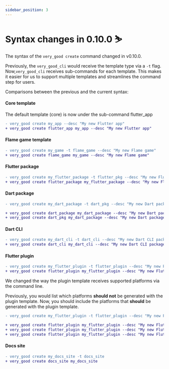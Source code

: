 ```yaml
---
sidebar_position: 3
---
```


# Syntax changes in 0.10.0 ⛷️

The syntax of the `very_good create` command changed in v0.10.0.

Previously, the `very_good_cli` would receive the template type via a `-t` flag. Now,`very_good_cli` receives sub-commands for each template. This makes it easier for us to support multiple templates and streamlines the command step for users.

Comparisons between the previous and the current syntax:

#### Core template

The default template (core) is now under the sub-command flutter_app

```diff
- very_good create my_app --desc "My new Flutter app"
+ very_good create flutter_app my_app --desc "My new Flutter app"
```

#### Flame game template

```diff
- very_good create my_game -t flame_game --desc "My new Flame game"
+ very_good create flame_game my_game --desc "My new Flame game"
```

#### Flutter package

```diff
- very_good create my_flutter_package -t flutter_pkg --desc "My new Flutter package"
+ very_good create flutter_package my_flutter_package --desc "My new Flutter package"
```

#### Dart package

```diff
- very_good create my_dart_package -t dart_pkg --desc "My new Dart package"

+ very_good create dart_package my_dart_package --desc "My new Dart package"
+ very_good create dart_pkg my_dart_package --desc "My new Dart package"
```

#### Dart CLI

```diff
- very_good create my_dart_cli -t dart_cli --desc "My new Dart CLI package"
+ very_good create dart_cli my_dart_cli --desc "My new Dart CLI package"
```

#### Flutter plugin

```diff
- very_good create my_flutter_plugin -t flutter_plugin --desc "My new Flutter plugin"
+ very_good create flutter_plugin my_flutter_plugin --desc "My new Flutter plugin"
```

We changed the way the plugin template receives supported platforms via the command line.

Previously, you would list which platforms **should not** be generated with the plugin template. Now, you should include the platforms that **should** be generated with the plugin template.

```diff
- very_good create my_flutter_plugin -t flutter_plugin --desc "My new Flutter plugin" --windows false --macos false --linux false

+ very_good create flutter_plugin my_flutter_plugin --desc "My new Flutter plugin" --platforms android,ios,web
+ very_good create flutter_plugin my_flutter_plugin --desc "My new Flutter plugin" --platforms=android,ios,web
+ very_good create flutter_plugin my_flutter_plugin --desc "My new Flutter plugin" --platforms android --platforms ios --platforms web
```

#### Docs site

```diff
- very_good create my_docs_site -t docs_site
+ very_good create docs_site my_docs_site
```
